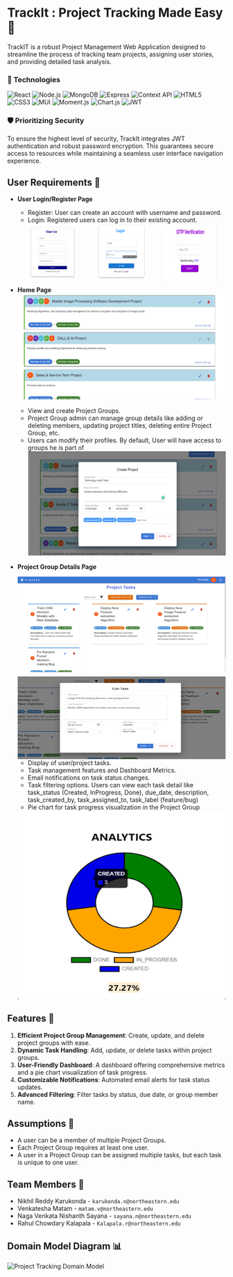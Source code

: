 # TrackIt : Project Tracking Made Easy 🚀

TrackIT is a robust Project Management Web Application designed to streamline the process of tracking team projects, assigning user stories, and providing detailed task analysis.

### 🚀 Technologies

![React](https://img.shields.io/badge/-React-61DAFB?logo=react&logoColor=white) ![Node.js](https://img.shields.io/badge/-Node.js-339933?logo=node.js&logoColor=white) ![MongoDB](https://img.shields.io/badge/-MongoDB-47A248?logo=mongodb&logoColor=white) ![Express](https://img.shields.io/badge/-Express-000000?logo=express&logoColor=white) ![Context API](https://img.shields.io/badge/-ContextAPI-5D4037?logo=react&logoColor=white) ![HTML5](https://img.shields.io/badge/-HTML5-E34F26?logo=html5&logoColor=white) ![CSS3](https://img.shields.io/badge/-CSS3-1572B6?logo=css3&logoColor=white) ![MUI](https://img.shields.io/badge/-MUI-007FFF?logo=mui&logoColor=white) ![Moment.js](https://img.shields.io/badge/-Moment-FFCA28?logo=javascript&logoColor=black) ![Chart.js](https://img.shields.io/badge/-Chart.js-FF6384?logo=chart.js&logoColor=white) ![JWT](https://img.shields.io/badge/-JWT-000000?logo=jsonwebtokens&logoColor=white)

### 🛡️ Prioritizing Security
To ensure the highest level of security, TrackIt integrates JWT authentication and robust password encryption. This guarantees secure access to resources while maintaining a seamless user interface navigation experience.

## User Requirements 📝

- **User Login/Register Page**
  - Register: User can create an account with username and password.
  - Login: Registered users can log in to their existing account.
  <div style="display: flex; align-items: center; justify-content: space-around;">
      <img alt="Register" src="./Demo/assets/Register.png" style="height: 130px; width: 120px;">
      <img alt="Login" src="./Demo/assets/Login.png" style="height: 130px; width: 120px;">
      <img alt="OTP" src="./Demo/assets/OTP.png" style="height: 130px; width: 120px;">
  </div>

- **Home Page**
  ![Projects](./Demo/assets/Projects.png)
  - View and create Project Groups.
  - Project Group admin can manage group details like adding or deleting members, updating project titles, deleting entire Project Group, etc.
  - Users can modify their profiles. By default, User will have access to groups he is part of
    <img alt="Projects CRUD" src="./Demo/assets/Projects_crud.png" height=“300” width=“480”>


- **Project Group Details Page**
  <div style="display: flex; flex-direction: column; align-items: center;">
      <img alt="Projects Tasks" src="./Demo/assets/Project_tasks.png" style="width: 500px; margin-bottom: 10px; height: 220px">
      <img alt="Task Detail" src="./Demo/assets/Task_detail.png" style="width: 500px; height: 190px">
  </div>

  - Display of user/project tasks.
  - Task management features and Dashboard Metrics.
  - Email notifications on task status changes.
  - Task filtering options. Users can view each task detail like task_status (Created, InProgress, Done), due_date, description, task_created_by, task_assigned_to, task_label (feature/bug)
  - Pie chart for task progress visualization in the Project Group
  <img alt="Pie Visualization" src="./Demo/assets/pie.png" height=“40” width=“40”>

## Features 🌟

1. **Efficient Project Group Management**: Create, update, and delete project groups with ease.
2. **Dynamic Task Handling**: Add, update, or delete tasks within project groups.
3. **User-Friendly Dashboard**: A dashboard offering comprehensive metrics and a pie chart visualization of task progress.
4. **Customizable Notifications**: Automated email alerts for task status updates.
5. **Advanced Filtering**: Filter tasks by status, due date, or group member name.

## Assumptions 📌

- A user can be a member of multiple Project Groups.
- Each Project Group requires at least one user.
- A user in a Project Group can be assigned multiple tasks, but each task is unique to one user.

## Team Members 👥

- Nikhil Reddy Karukonda - `karukonda.n@northeastern.edu`
- Venkatesha Matam - `matam.v@northeastern.edu`
- Naga Venkata Nishanth Sayana - `sayana.n@northeastern.edu`
- Rahul Chowdary Kalapala - `Kalapala.r@northeastern.edu`

## Domain Model Diagram 📊

<img alt="Project Tracking Domain Model" src="../Demo/../TrackIt_App/Demo/assets/project-tracking-domain-model.jpeg" height=“380” width=“680”>
